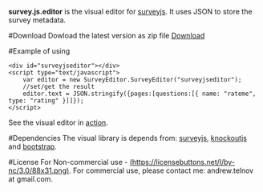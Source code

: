 **survey.js.editor** is the visual editor for [surveyjs](https://github.com/andrewtelnov/surveyjs). It uses JSON to store the survey metadata.

#Download
Dowload the latest version as zip file [Download](http://surveyjs.org/downloads/surveyjs.editor.zip)

#Example of using
```
<div id="surveyjseditor"></div>
<script type="text/javascript">
	var editor = new SurveyEditor.SurveyEditor("surveyjseditor");
	//set/get the result
	editor.text = JSON.stringify({pages:[questions:[{ name: "rateme", type: "rating" }]]});
</script>
```
See the visual editor in [action](http://surveyjs.org/builder/).

#Dependencies
	The visual library is depends from: [surveyjs](http://surveyjs.org), [knockoutjs](http://knockoutjs.com) and [bootstrap](http://getbootstrap.com).

#License
	For Non-commercial use - [(https://licensebuttons.net/l/by-nc/3.0/88x31.png)](http://creativecommons.org/licenses/by-nc/3.0/legalcode).
	For commercial use, please contact me: andrew.telnov at gmail.com.  
